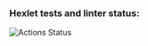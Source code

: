 ### Hexlet tests and linter status:
![Actions Status](https://github.com/denis-klopyshko/frontend-project-lvl1/workflows/hexlet-check/badge.svg)